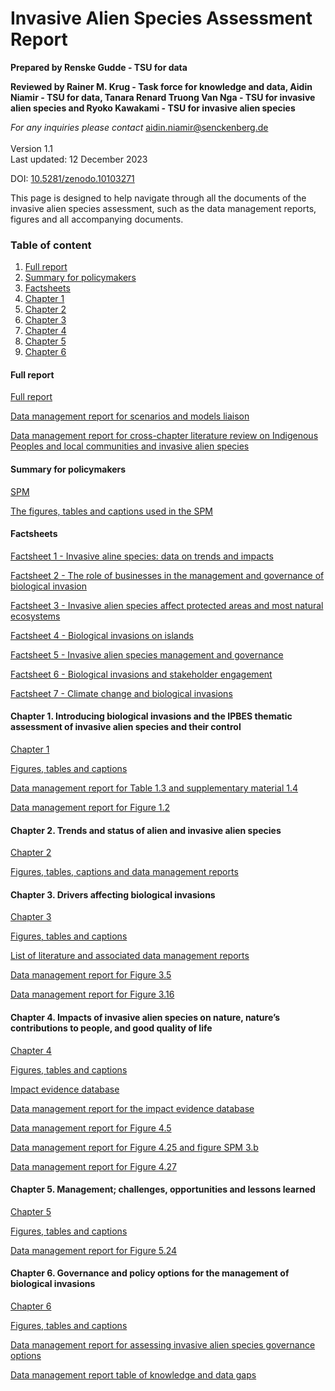 # Invasive Alien Species Assessment Report

**Prepared by Renske Gudde - TSU for data**

**Reviewed by Rainer M. Krug - Task force for knowledge and data, Aidin Niamir - TSU for data, Tanara Renard Truong Van Nga - TSU for invasive alien species and Ryoko Kawakami - TSU for invasive alien species**

_For any inquiries please contact_ [aidin.niamir@senckenberg.de](mailto:aidin.niamir@senckenberg.de)\
\
Version 1.1\
Last updated: 12 December 2023

DOI: [10.5281/zenodo.10103271](https://zenodo.org/doi/10.5281/zenodo.10103271)

This page is designed to help navigate through all the documents of the invasive alien species assessment, such as the data management reports, figures and all accompanying documents.

### Table of content

1. [Full report](invasive-alien-species-assessment-report.md#full-report)
2. [Summary for policymakers](invasive-alien-species-assessment-report.md#summary-for-policymakers)
3. [Factsheets](invasive-alien-species-assessment-report.md#factsheets)
4. [Chapter 1](invasive-alien-species-assessment-report.md#chapter-1.-introducing-biological-invasions-and-the-ipbes-thematic-assessment-of-invasive-alien-spec)
5. [Chapter 2](invasive-alien-species-assessment-report.md#chapter-2.-trends-and-status-of-alien-and-invasive-alien-species)
6. [Chapter 3](invasive-alien-species-assessment-report.md#chapter-3.-drivers-affecting-biological-invasions)
7. [Chapter 4](invasive-alien-species-assessment-report.md#chapter-4.-impacts-of-invasive-alien-species-on-nature-natures-contributions-to-people-and-good-qual)
8. [Chapter 5](invasive-alien-species-assessment-report.md#chapter-5.-management-challenges-opportunities-and-lessons-learned)
9. [Chapter 6](invasive-alien-species-assessment-report.md#chapter-6.-governance-and-policy-options-for-the-management-of-biological-invasions)

#### **Full report**

[Full report](https://doi.org/10.5281/zenodo.7430682)

[Data management report for scenarios and models liaison](https://doi.org/10.5281/zenodo.5706520)

[Data management report for cross-chapter literature review on Indigenous Peoples and local communities and invasive alien species](https://doi.org/10.5281/zenodo.5760266)

#### **Summary for policymakers**

[SPM](https://doi.org/10.5281/zenodo.7430692)

[The figures, tables and captions used in the SPM](https://doi.org/10.5281/zenodo.8045527)

#### **Factsheets**

[Factsheet 1 - Invasive aline species: data on trends and impacts](https://zenodo.org/doi/10.5281/zenodo.10057013)

[Factsheet 2 - The role of businesses in the management and governance of biological invasion](https://zenodo.org/doi/10.5281/zenodo.10057025)

[Factsheet 3 - Invasive alien species affect protected areas and most natural ecosystems](https://zenodo.org/doi/10.5281/zenodo.10057029)

[Factsheet 4 - Biological invasions on islands](https://zenodo.org/doi/10.5281/zenodo.10057031)

[Factsheet 5 - Invasive alien species management and governance](https://zenodo.org/doi/10.5281/zenodo.10057035)

[Factsheet 6 - Biological invasions and stakeholder engagement](https://zenodo.org/doi/10.5281/zenodo.10057037)

[Factsheet 7 - Climate change and biological invasions](https://zenodo.org/doi/10.5281/zenodo.10408375)

#### **Chapter 1. Introducing biological invasions and the IPBES thematic assessment of invasive alien species and their control**

[Chapter 1](https://doi.org/10.5281/zenodo.7430723)

[Figures, tables and captions](https://doi.org/10.5281/zenodo.8041593)

[Data management report for Table 1.3 and supplementary material 1.4](https://doi.org/10.5281/zenodo.5518254)

[Data management report for Figure 1.2](https://doi.org/10.5281/zenodo.7560099)

#### **Chapter 2. Trends and status of alien and invasive alien species**

[Chapter 2](https://doi.org/10.5281/zenodo.7430725)

[Figures, tables, captions and data management reports](https://doi.org/10.5281/zenodo.7615582)

#### **Chapter 3. Drivers affecting biological invasions**

[Chapter 3](https://doi.org/10.5281/zenodo.7430727)

[Figures, tables and captions](https://doi.org/10.5281/zenodo.8045887)

[List of literature and associated data management reports](https://doi.org/10.5281/zenodo.5529309)

[Data management report for Figure 3.5](http://doi.org/10.5281/zenodo.7861123)

[Data management report for Figure 3.16](http://doi.org/10.5281/zenodo.7861139)

#### **Chapter 4. Impacts of invasive alien species on nature, nature’s contributions to people, and good quality of life**

[Chapter 4](https://doi.org/10.5281/zenodo.7430731)

[Figures, tables and captions](https://doi.org/10.5281/zenodo.8046326)

[Impact evidence database](https://doi.org/10.5281/zenodo.5706616)

[Data management report for the impact evidence database](https://doi.org/10.5281/zenodo.5766069)

[Data management report for Figure 4.5](https://doi.org/10.5281/zenodo.5762737)

[Data management report for Figure 4.25 and figure SPM 3.b](https://doi.org/10.5281/zenodo.7857828)

[Data management report for Figure 4.27](https://doi.org/10.5281/zenodo.8231570)

#### **Chapter 5. Management; challenges, opportunities and lessons learned**

[Chapter 5](https://doi.org/10.5281/zenodo.7430733)

[Figures, tables and captions](https://doi.org/10.5281/zenodo.8046424)

[Data management report for Figure 5.24](https://doi.org/10.5281/zenodo.7858651)

#### **Chapter 6. Governance and policy options for the management of biological invasions**

[Chapter 6](https://doi.org/10.5281/zenodo.7430747)

[Figures, tables and captions](https://doi.org/10.5281/zenodo.8046442)

[Data management report for assessing invasive alien species governance options](https://doi.org/10.5281/zenodo.5762739)

[Data management report table of knowledge and data gaps](https://doi.org/10.5281/zenodo.7840018)
